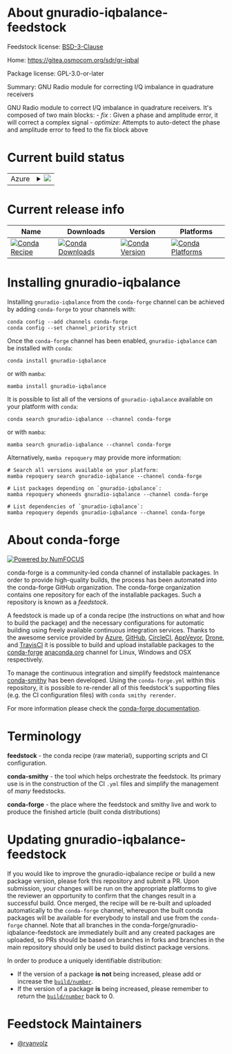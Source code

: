 About gnuradio-iqbalance-feedstock
==================================

Feedstock license: [BSD-3-Clause](https://github.com/conda-forge/gnuradio-iqbalance-feedstock/blob/main/LICENSE.txt)

Home: https://gitea.osmocom.org/sdr/gr-iqbal

Package license: GPL-3.0-or-later

Summary: GNU Radio module for correcting I/Q imbalance in quadrature receivers

GNU Radio module to correct I/Q imbalance in quadrature receivers.
It's composed of two main blocks: - *fix* : Given a phase and amplitude error, it will correct a complex signal - *optimize*: Attempts to auto-detect the phase and amplitude error to feed to the fix block above


Current build status
====================


<table>
    
  <tr>
    <td>Azure</td>
    <td>
      <details>
        <summary>
          <a href="https://dev.azure.com/conda-forge/feedstock-builds/_build/latest?definitionId=20630&branchName=main">
            <img src="https://dev.azure.com/conda-forge/feedstock-builds/_apis/build/status/gnuradio-iqbalance-feedstock?branchName=main">
          </a>
        </summary>
        <table>
          <thead><tr><th>Variant</th><th>Status</th></tr></thead>
          <tbody><tr>
              <td>linux_64_numpy2.0python3.10.____cpython</td>
              <td>
                <a href="https://dev.azure.com/conda-forge/feedstock-builds/_build/latest?definitionId=20630&branchName=main">
                  <img src="https://dev.azure.com/conda-forge/feedstock-builds/_apis/build/status/gnuradio-iqbalance-feedstock?branchName=main&jobName=linux&configuration=linux%20linux_64_numpy2.0python3.10.____cpython" alt="variant">
                </a>
              </td>
            </tr><tr>
              <td>linux_64_numpy2.0python3.11.____cpython</td>
              <td>
                <a href="https://dev.azure.com/conda-forge/feedstock-builds/_build/latest?definitionId=20630&branchName=main">
                  <img src="https://dev.azure.com/conda-forge/feedstock-builds/_apis/build/status/gnuradio-iqbalance-feedstock?branchName=main&jobName=linux&configuration=linux%20linux_64_numpy2.0python3.11.____cpython" alt="variant">
                </a>
              </td>
            </tr><tr>
              <td>linux_64_numpy2.0python3.12.____cpython</td>
              <td>
                <a href="https://dev.azure.com/conda-forge/feedstock-builds/_build/latest?definitionId=20630&branchName=main">
                  <img src="https://dev.azure.com/conda-forge/feedstock-builds/_apis/build/status/gnuradio-iqbalance-feedstock?branchName=main&jobName=linux&configuration=linux%20linux_64_numpy2.0python3.12.____cpython" alt="variant">
                </a>
              </td>
            </tr><tr>
              <td>linux_64_numpy2.0python3.9.____cpython</td>
              <td>
                <a href="https://dev.azure.com/conda-forge/feedstock-builds/_build/latest?definitionId=20630&branchName=main">
                  <img src="https://dev.azure.com/conda-forge/feedstock-builds/_apis/build/status/gnuradio-iqbalance-feedstock?branchName=main&jobName=linux&configuration=linux%20linux_64_numpy2.0python3.9.____cpython" alt="variant">
                </a>
              </td>
            </tr><tr>
              <td>linux_64_numpy2python3.13.____cp313</td>
              <td>
                <a href="https://dev.azure.com/conda-forge/feedstock-builds/_build/latest?definitionId=20630&branchName=main">
                  <img src="https://dev.azure.com/conda-forge/feedstock-builds/_apis/build/status/gnuradio-iqbalance-feedstock?branchName=main&jobName=linux&configuration=linux%20linux_64_numpy2python3.13.____cp313" alt="variant">
                </a>
              </td>
            </tr><tr>
              <td>linux_aarch64_numpy2.0python3.10.____cpython</td>
              <td>
                <a href="https://dev.azure.com/conda-forge/feedstock-builds/_build/latest?definitionId=20630&branchName=main">
                  <img src="https://dev.azure.com/conda-forge/feedstock-builds/_apis/build/status/gnuradio-iqbalance-feedstock?branchName=main&jobName=linux&configuration=linux%20linux_aarch64_numpy2.0python3.10.____cpython" alt="variant">
                </a>
              </td>
            </tr><tr>
              <td>linux_aarch64_numpy2.0python3.11.____cpython</td>
              <td>
                <a href="https://dev.azure.com/conda-forge/feedstock-builds/_build/latest?definitionId=20630&branchName=main">
                  <img src="https://dev.azure.com/conda-forge/feedstock-builds/_apis/build/status/gnuradio-iqbalance-feedstock?branchName=main&jobName=linux&configuration=linux%20linux_aarch64_numpy2.0python3.11.____cpython" alt="variant">
                </a>
              </td>
            </tr><tr>
              <td>linux_aarch64_numpy2.0python3.12.____cpython</td>
              <td>
                <a href="https://dev.azure.com/conda-forge/feedstock-builds/_build/latest?definitionId=20630&branchName=main">
                  <img src="https://dev.azure.com/conda-forge/feedstock-builds/_apis/build/status/gnuradio-iqbalance-feedstock?branchName=main&jobName=linux&configuration=linux%20linux_aarch64_numpy2.0python3.12.____cpython" alt="variant">
                </a>
              </td>
            </tr><tr>
              <td>linux_aarch64_numpy2.0python3.9.____cpython</td>
              <td>
                <a href="https://dev.azure.com/conda-forge/feedstock-builds/_build/latest?definitionId=20630&branchName=main">
                  <img src="https://dev.azure.com/conda-forge/feedstock-builds/_apis/build/status/gnuradio-iqbalance-feedstock?branchName=main&jobName=linux&configuration=linux%20linux_aarch64_numpy2.0python3.9.____cpython" alt="variant">
                </a>
              </td>
            </tr><tr>
              <td>linux_aarch64_numpy2python3.13.____cp313</td>
              <td>
                <a href="https://dev.azure.com/conda-forge/feedstock-builds/_build/latest?definitionId=20630&branchName=main">
                  <img src="https://dev.azure.com/conda-forge/feedstock-builds/_apis/build/status/gnuradio-iqbalance-feedstock?branchName=main&jobName=linux&configuration=linux%20linux_aarch64_numpy2python3.13.____cp313" alt="variant">
                </a>
              </td>
            </tr><tr>
              <td>linux_ppc64le_numpy2.0python3.10.____cpython</td>
              <td>
                <a href="https://dev.azure.com/conda-forge/feedstock-builds/_build/latest?definitionId=20630&branchName=main">
                  <img src="https://dev.azure.com/conda-forge/feedstock-builds/_apis/build/status/gnuradio-iqbalance-feedstock?branchName=main&jobName=linux&configuration=linux%20linux_ppc64le_numpy2.0python3.10.____cpython" alt="variant">
                </a>
              </td>
            </tr><tr>
              <td>linux_ppc64le_numpy2.0python3.11.____cpython</td>
              <td>
                <a href="https://dev.azure.com/conda-forge/feedstock-builds/_build/latest?definitionId=20630&branchName=main">
                  <img src="https://dev.azure.com/conda-forge/feedstock-builds/_apis/build/status/gnuradio-iqbalance-feedstock?branchName=main&jobName=linux&configuration=linux%20linux_ppc64le_numpy2.0python3.11.____cpython" alt="variant">
                </a>
              </td>
            </tr><tr>
              <td>linux_ppc64le_numpy2.0python3.12.____cpython</td>
              <td>
                <a href="https://dev.azure.com/conda-forge/feedstock-builds/_build/latest?definitionId=20630&branchName=main">
                  <img src="https://dev.azure.com/conda-forge/feedstock-builds/_apis/build/status/gnuradio-iqbalance-feedstock?branchName=main&jobName=linux&configuration=linux%20linux_ppc64le_numpy2.0python3.12.____cpython" alt="variant">
                </a>
              </td>
            </tr><tr>
              <td>linux_ppc64le_numpy2.0python3.9.____cpython</td>
              <td>
                <a href="https://dev.azure.com/conda-forge/feedstock-builds/_build/latest?definitionId=20630&branchName=main">
                  <img src="https://dev.azure.com/conda-forge/feedstock-builds/_apis/build/status/gnuradio-iqbalance-feedstock?branchName=main&jobName=linux&configuration=linux%20linux_ppc64le_numpy2.0python3.9.____cpython" alt="variant">
                </a>
              </td>
            </tr><tr>
              <td>linux_ppc64le_numpy2python3.13.____cp313</td>
              <td>
                <a href="https://dev.azure.com/conda-forge/feedstock-builds/_build/latest?definitionId=20630&branchName=main">
                  <img src="https://dev.azure.com/conda-forge/feedstock-builds/_apis/build/status/gnuradio-iqbalance-feedstock?branchName=main&jobName=linux&configuration=linux%20linux_ppc64le_numpy2python3.13.____cp313" alt="variant">
                </a>
              </td>
            </tr><tr>
              <td>osx_64_numpy2.0python3.10.____cpython</td>
              <td>
                <a href="https://dev.azure.com/conda-forge/feedstock-builds/_build/latest?definitionId=20630&branchName=main">
                  <img src="https://dev.azure.com/conda-forge/feedstock-builds/_apis/build/status/gnuradio-iqbalance-feedstock?branchName=main&jobName=osx&configuration=osx%20osx_64_numpy2.0python3.10.____cpython" alt="variant">
                </a>
              </td>
            </tr><tr>
              <td>osx_64_numpy2.0python3.11.____cpython</td>
              <td>
                <a href="https://dev.azure.com/conda-forge/feedstock-builds/_build/latest?definitionId=20630&branchName=main">
                  <img src="https://dev.azure.com/conda-forge/feedstock-builds/_apis/build/status/gnuradio-iqbalance-feedstock?branchName=main&jobName=osx&configuration=osx%20osx_64_numpy2.0python3.11.____cpython" alt="variant">
                </a>
              </td>
            </tr><tr>
              <td>osx_64_numpy2.0python3.12.____cpython</td>
              <td>
                <a href="https://dev.azure.com/conda-forge/feedstock-builds/_build/latest?definitionId=20630&branchName=main">
                  <img src="https://dev.azure.com/conda-forge/feedstock-builds/_apis/build/status/gnuradio-iqbalance-feedstock?branchName=main&jobName=osx&configuration=osx%20osx_64_numpy2.0python3.12.____cpython" alt="variant">
                </a>
              </td>
            </tr><tr>
              <td>osx_64_numpy2.0python3.9.____cpython</td>
              <td>
                <a href="https://dev.azure.com/conda-forge/feedstock-builds/_build/latest?definitionId=20630&branchName=main">
                  <img src="https://dev.azure.com/conda-forge/feedstock-builds/_apis/build/status/gnuradio-iqbalance-feedstock?branchName=main&jobName=osx&configuration=osx%20osx_64_numpy2.0python3.9.____cpython" alt="variant">
                </a>
              </td>
            </tr><tr>
              <td>osx_64_numpy2python3.13.____cp313</td>
              <td>
                <a href="https://dev.azure.com/conda-forge/feedstock-builds/_build/latest?definitionId=20630&branchName=main">
                  <img src="https://dev.azure.com/conda-forge/feedstock-builds/_apis/build/status/gnuradio-iqbalance-feedstock?branchName=main&jobName=osx&configuration=osx%20osx_64_numpy2python3.13.____cp313" alt="variant">
                </a>
              </td>
            </tr><tr>
              <td>osx_arm64_numpy2.0python3.10.____cpython</td>
              <td>
                <a href="https://dev.azure.com/conda-forge/feedstock-builds/_build/latest?definitionId=20630&branchName=main">
                  <img src="https://dev.azure.com/conda-forge/feedstock-builds/_apis/build/status/gnuradio-iqbalance-feedstock?branchName=main&jobName=osx&configuration=osx%20osx_arm64_numpy2.0python3.10.____cpython" alt="variant">
                </a>
              </td>
            </tr><tr>
              <td>osx_arm64_numpy2.0python3.11.____cpython</td>
              <td>
                <a href="https://dev.azure.com/conda-forge/feedstock-builds/_build/latest?definitionId=20630&branchName=main">
                  <img src="https://dev.azure.com/conda-forge/feedstock-builds/_apis/build/status/gnuradio-iqbalance-feedstock?branchName=main&jobName=osx&configuration=osx%20osx_arm64_numpy2.0python3.11.____cpython" alt="variant">
                </a>
              </td>
            </tr><tr>
              <td>osx_arm64_numpy2.0python3.12.____cpython</td>
              <td>
                <a href="https://dev.azure.com/conda-forge/feedstock-builds/_build/latest?definitionId=20630&branchName=main">
                  <img src="https://dev.azure.com/conda-forge/feedstock-builds/_apis/build/status/gnuradio-iqbalance-feedstock?branchName=main&jobName=osx&configuration=osx%20osx_arm64_numpy2.0python3.12.____cpython" alt="variant">
                </a>
              </td>
            </tr><tr>
              <td>osx_arm64_numpy2.0python3.9.____cpython</td>
              <td>
                <a href="https://dev.azure.com/conda-forge/feedstock-builds/_build/latest?definitionId=20630&branchName=main">
                  <img src="https://dev.azure.com/conda-forge/feedstock-builds/_apis/build/status/gnuradio-iqbalance-feedstock?branchName=main&jobName=osx&configuration=osx%20osx_arm64_numpy2.0python3.9.____cpython" alt="variant">
                </a>
              </td>
            </tr><tr>
              <td>osx_arm64_numpy2python3.13.____cp313</td>
              <td>
                <a href="https://dev.azure.com/conda-forge/feedstock-builds/_build/latest?definitionId=20630&branchName=main">
                  <img src="https://dev.azure.com/conda-forge/feedstock-builds/_apis/build/status/gnuradio-iqbalance-feedstock?branchName=main&jobName=osx&configuration=osx%20osx_arm64_numpy2python3.13.____cp313" alt="variant">
                </a>
              </td>
            </tr><tr>
              <td>win_64_numpy2.0python3.10.____cpython</td>
              <td>
                <a href="https://dev.azure.com/conda-forge/feedstock-builds/_build/latest?definitionId=20630&branchName=main">
                  <img src="https://dev.azure.com/conda-forge/feedstock-builds/_apis/build/status/gnuradio-iqbalance-feedstock?branchName=main&jobName=win&configuration=win%20win_64_numpy2.0python3.10.____cpython" alt="variant">
                </a>
              </td>
            </tr><tr>
              <td>win_64_numpy2.0python3.11.____cpython</td>
              <td>
                <a href="https://dev.azure.com/conda-forge/feedstock-builds/_build/latest?definitionId=20630&branchName=main">
                  <img src="https://dev.azure.com/conda-forge/feedstock-builds/_apis/build/status/gnuradio-iqbalance-feedstock?branchName=main&jobName=win&configuration=win%20win_64_numpy2.0python3.11.____cpython" alt="variant">
                </a>
              </td>
            </tr><tr>
              <td>win_64_numpy2.0python3.12.____cpython</td>
              <td>
                <a href="https://dev.azure.com/conda-forge/feedstock-builds/_build/latest?definitionId=20630&branchName=main">
                  <img src="https://dev.azure.com/conda-forge/feedstock-builds/_apis/build/status/gnuradio-iqbalance-feedstock?branchName=main&jobName=win&configuration=win%20win_64_numpy2.0python3.12.____cpython" alt="variant">
                </a>
              </td>
            </tr><tr>
              <td>win_64_numpy2.0python3.9.____cpython</td>
              <td>
                <a href="https://dev.azure.com/conda-forge/feedstock-builds/_build/latest?definitionId=20630&branchName=main">
                  <img src="https://dev.azure.com/conda-forge/feedstock-builds/_apis/build/status/gnuradio-iqbalance-feedstock?branchName=main&jobName=win&configuration=win%20win_64_numpy2.0python3.9.____cpython" alt="variant">
                </a>
              </td>
            </tr><tr>
              <td>win_64_numpy2python3.13.____cp313</td>
              <td>
                <a href="https://dev.azure.com/conda-forge/feedstock-builds/_build/latest?definitionId=20630&branchName=main">
                  <img src="https://dev.azure.com/conda-forge/feedstock-builds/_apis/build/status/gnuradio-iqbalance-feedstock?branchName=main&jobName=win&configuration=win%20win_64_numpy2python3.13.____cp313" alt="variant">
                </a>
              </td>
            </tr>
          </tbody>
        </table>
      </details>
    </td>
  </tr>
</table>

Current release info
====================

| Name | Downloads | Version | Platforms |
| --- | --- | --- | --- |
| [![Conda Recipe](https://img.shields.io/badge/recipe-gnuradio--iqbalance-green.svg)](https://anaconda.org/conda-forge/gnuradio-iqbalance) | [![Conda Downloads](https://img.shields.io/conda/dn/conda-forge/gnuradio-iqbalance.svg)](https://anaconda.org/conda-forge/gnuradio-iqbalance) | [![Conda Version](https://img.shields.io/conda/vn/conda-forge/gnuradio-iqbalance.svg)](https://anaconda.org/conda-forge/gnuradio-iqbalance) | [![Conda Platforms](https://img.shields.io/conda/pn/conda-forge/gnuradio-iqbalance.svg)](https://anaconda.org/conda-forge/gnuradio-iqbalance) |

Installing gnuradio-iqbalance
=============================

Installing `gnuradio-iqbalance` from the `conda-forge` channel can be achieved by adding `conda-forge` to your channels with:

```
conda config --add channels conda-forge
conda config --set channel_priority strict
```

Once the `conda-forge` channel has been enabled, `gnuradio-iqbalance` can be installed with `conda`:

```
conda install gnuradio-iqbalance
```

or with `mamba`:

```
mamba install gnuradio-iqbalance
```

It is possible to list all of the versions of `gnuradio-iqbalance` available on your platform with `conda`:

```
conda search gnuradio-iqbalance --channel conda-forge
```

or with `mamba`:

```
mamba search gnuradio-iqbalance --channel conda-forge
```

Alternatively, `mamba repoquery` may provide more information:

```
# Search all versions available on your platform:
mamba repoquery search gnuradio-iqbalance --channel conda-forge

# List packages depending on `gnuradio-iqbalance`:
mamba repoquery whoneeds gnuradio-iqbalance --channel conda-forge

# List dependencies of `gnuradio-iqbalance`:
mamba repoquery depends gnuradio-iqbalance --channel conda-forge
```


About conda-forge
=================

[![Powered by
NumFOCUS](https://img.shields.io/badge/powered%20by-NumFOCUS-orange.svg?style=flat&colorA=E1523D&colorB=007D8A)](https://numfocus.org)

conda-forge is a community-led conda channel of installable packages.
In order to provide high-quality builds, the process has been automated into the
conda-forge GitHub organization. The conda-forge organization contains one repository
for each of the installable packages. Such a repository is known as a *feedstock*.

A feedstock is made up of a conda recipe (the instructions on what and how to build
the package) and the necessary configurations for automatic building using freely
available continuous integration services. Thanks to the awesome service provided by
[Azure](https://azure.microsoft.com/en-us/services/devops/), [GitHub](https://github.com/),
[CircleCI](https://circleci.com/), [AppVeyor](https://www.appveyor.com/),
[Drone](https://cloud.drone.io/welcome), and [TravisCI](https://travis-ci.com/)
it is possible to build and upload installable packages to the
[conda-forge](https://anaconda.org/conda-forge) [anaconda.org](https://anaconda.org/)
channel for Linux, Windows and OSX respectively.

To manage the continuous integration and simplify feedstock maintenance
[conda-smithy](https://github.com/conda-forge/conda-smithy) has been developed.
Using the ``conda-forge.yml`` within this repository, it is possible to re-render all of
this feedstock's supporting files (e.g. the CI configuration files) with ``conda smithy rerender``.

For more information please check the [conda-forge documentation](https://conda-forge.org/docs/).

Terminology
===========

**feedstock** - the conda recipe (raw material), supporting scripts and CI configuration.

**conda-smithy** - the tool which helps orchestrate the feedstock.
                   Its primary use is in the construction of the CI ``.yml`` files
                   and simplify the management of *many* feedstocks.

**conda-forge** - the place where the feedstock and smithy live and work to
                  produce the finished article (built conda distributions)


Updating gnuradio-iqbalance-feedstock
=====================================

If you would like to improve the gnuradio-iqbalance recipe or build a new
package version, please fork this repository and submit a PR. Upon submission,
your changes will be run on the appropriate platforms to give the reviewer an
opportunity to confirm that the changes result in a successful build. Once
merged, the recipe will be re-built and uploaded automatically to the
`conda-forge` channel, whereupon the built conda packages will be available for
everybody to install and use from the `conda-forge` channel.
Note that all branches in the conda-forge/gnuradio-iqbalance-feedstock are
immediately built and any created packages are uploaded, so PRs should be based
on branches in forks and branches in the main repository should only be used to
build distinct package versions.

In order to produce a uniquely identifiable distribution:
 * If the version of a package **is not** being increased, please add or increase
   the [``build/number``](https://docs.conda.io/projects/conda-build/en/latest/resources/define-metadata.html#build-number-and-string).
 * If the version of a package **is** being increased, please remember to return
   the [``build/number``](https://docs.conda.io/projects/conda-build/en/latest/resources/define-metadata.html#build-number-and-string)
   back to 0.

Feedstock Maintainers
=====================

* [@ryanvolz](https://github.com/ryanvolz/)

